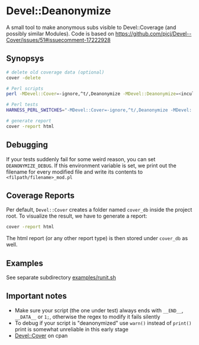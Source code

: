 # Devel::Deanonymize

A small tool to make anonymous subs visible to Devel::Coverage (and possibly similar Modules).
Code is based on https://github.com/pjcj/Devel--Cover/issues/51#issuecomment-17222928

## Synopsys 

```bash
# delete old coverage data (optional)
cover -delete

# Perl scripts
perl -MDevel::Cover=-ignore,^t/,Deanonymize -MDevel::Deanonymize=<inculde_pattern> your_script.pl

# Perl tests
HARNESS_PERL_SWITCHES="-MDevel::Cover=-ignore,^t/,Deanonymize -MDevel::Deanonymize=<include_pattern"  prove t/

# generate report
cover -report html
```

## Debugging

If your tests suddenly fail for some weird reason, you can set `DEANONYMIZE_DEBUG`. If this environment variable is set,
we print out the filename for every modified file and write its contents to `<filpath/filename>_mod.pl`

## Coverage Reports

Per default, `Devel::Cover` creates a folder named `cover_db` inside the project root. To visualize the result, we have to
generate a report:

```bash
cover -report html
```

The html report (or any other report type) is then stored under `cover_db` as well.


## Examples

See separate subdirectory [examples/runit.sh](examples/runit.sh)

## Important notes

- Make sure your script (the one under test) always ends with `__END__`, `__DATA__` or `1;`, otherwise the regex to modify it fails silently
- To debug if your script is "deanonymized" use `warn()` instead of `print()` print is somewhat unreliable in this early stage
- [Devel::Cover](https://metacpan.org/pod/Devel::Cover) on cpan